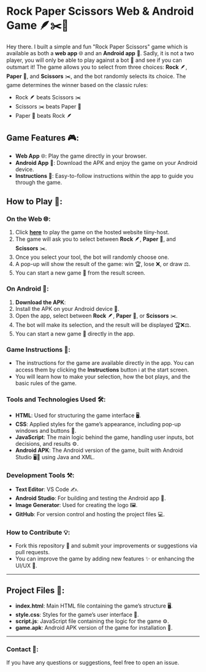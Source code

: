 # Rock Paper Scissors Web & Android Game 🪶✂️📄

Hey there. I built a simple and fun "Rock Paper Scissors" game which is available as both a **web app** 🌐 and an **Android app** 📱. Sadly, it is not a two player, you will only be able to play against a bot 🤖 and see if you can outsmart it! The game allows you to select from three choices: **Rock** 🪶, **Paper** 📄, and **Scissors** ✂️, and the bot randomly selects its choice. The game determines the winner based on the classic rules:

- Rock 🪶 beats Scissors ✂️
- Scissors ✂️ beats Paper 📄
- Paper 📄 beats Rock 🪶

## Game Features 🎮:
- **Web App** 🌐: Play the game directly in your browser.
- **Android App** 📱: Download the APK and enjoy the game on your Android device.
- **Instructions** 📖: Easy-to-follow instructions within the app to guide you through the game.

## How to Play 🎲:
### On the Web 🌐:
1. Click [**here**](https://simplerockpaperscissorsgame.tiiny.site/) to play the game on the hosted website tiiny-host.
2. The game will ask you to select between **Rock** 🪶, **Paper** 📄, and **Scissors** ✂️.
3. Once you select your tool, the bot will randomly choose one.
4. A pop-up will show the result of the game: win 🏆, lose ❌, or draw ⚖️.
5. You can start a new game 🔄 from the result screen.

### On Android 📱:
1. **Download the APK**:
2. Install the APK on your Android device 📲.
3. Open the app, select between **Rock** 🪶, **Paper** 📄, or **Scissors** ✂️.
4. The bot will make its selection, and the result will be displayed 🏆❌⚖️.
5. You can start a new game 🔄 directly in the app.

### Game Instructions 📜:
- The instructions for the game are available directly in the app. You can access them by clicking the **Instructions** button ℹ️ at the start screen.
- You will learn how to make your selection, how the bot plays, and the basic rules of the game.

### Tools and Technologies Used 🛠️:
- **HTML**: Used for structuring the game interface 🖥️.
- **CSS**: Applied styles for the game’s appearance, including pop-up windows and buttons 🎨.
- **JavaScript**: The main logic behind the game, handling user inputs, bot decisions, and results ⚙️.
- **Android APK**: The Android version of the game, built with Android Studio 🖥️📱 using Java and XML.

### Development Tools ⚒️:
- **Text Editor**: VS Code ✍️.
- **Android Studio**: For building and testing the Android app 📱.
- **Image Generator**: Used for creating the logo 🖼️.
- **GitHub**: For version control and hosting the project files 💻.

### How to Contribute 💡:
- Fork this repository 🍴 and submit your improvements or suggestions via pull requests.
- You can improve the game by adding new features ✨ or enhancing the UI/UX 🎨.


---

## Project Files 📂:

- **index.html**: Main HTML file containing the game’s structure 🖥️.
- **style.css**: Styles for the game’s user interface 🎨.
- **script.js**: JavaScript file containing the logic for the game ⚙️.
- **game.apk**: Android APK version of the game for installation 📱.

---

### Contact 📧:
If you have any questions or suggestions, feel free to open an issue.

